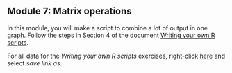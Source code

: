 Module 7: Matrix operations
---

In this module, you will make a script to combine a lot of output in one graph. Follow the steps in Section 4 of the document [Writing your own R scripts](https://github.com/ClaudiaBrauer/A-very-short-introduction-to-R/blob/master/documents/Writing_your_own_R_scripts.pdf).

For all data for the *Writing your own R scripts* exercises, right-click [here](https://github.com/ClaudiaBrauer/A-very-short-introduction-to-R/blob/master/documents/data%20for%20writing%20your%20own%20R%20scripts.zip) and select *save link as*. 
